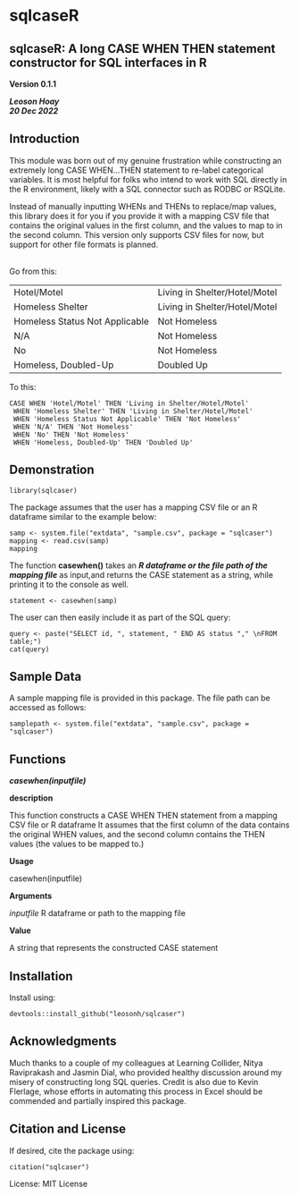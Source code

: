 # sqlcaseR
## sqlcaseR: A long CASE WHEN THEN statement constructor for SQL interfaces in R
**Version 0.1.1**

***Leoson Hoay <br>20 Dec 2022***


## Introduction
This module was born out of my genuine frustration while constructing an
extremely long CASE WHEN...THEN statement to re-label categorical variables.
It is most helpful for folks who intend to work with SQL directly in the R
environment, likely with a SQL connector such as RODBC or RSQLite. 

Instead of manually inputting WHENs and THENs to replace/map values, this
library does it for you if you provide it with a mapping CSV file that contains
the original values in the first column, and the values to map to in the second
column. This version only supports CSV files for now, but support for other file
formats is planned.

<br>
Go from this:
                  
| | |
|--------------------------------|-------------------------------|
| Hotel/Motel	                   | Living in Shelter/Hotel/Motel |
| Homeless Shelter	             | Living in Shelter/Hotel/Motel |
| Homeless Status Not Applicable | Not Homeless                  |
| N/A	                           | Not Homeless                  |
| No	                           | Not Homeless                  |
| Homeless, Doubled-Up	         | Doubled Up                    |

To this:

```{}
CASE WHEN 'Hotel/Motel' THEN 'Living in Shelter/Hotel/Motel'
 WHEN 'Homeless Shelter' THEN 'Living in Shelter/Hotel/Motel'
 WHEN 'Homeless Status Not Applicable' THEN 'Not Homeless'
 WHEN 'N/A' THEN 'Not Homeless'
 WHEN 'No' THEN 'Not Homeless'
 WHEN 'Homeless, Doubled-Up' THEN 'Doubled Up'
```

## Demonstration

```{r setup}
library(sqlcaser)
```

The package assumes that the user has a mapping CSV file or an R dataframe
similar to the example below: 

```{r}
samp <- system.file("extdata", "sample.csv", package = "sqlcaser")
mapping <- read.csv(samp)
mapping
```

The function **casewhen()** takes an ***R dataframe or the file path of the
mapping file*** as input,and returns the CASE statement as a string, while printing
it to the console as well.

```{r}
statement <- casewhen(samp)
```

The user can then easily include it as part of the SQL query:

```{r}
query <- paste("SELECT id, ", statement, " END AS status "," \nFROM table;")
cat(query)
```

## Sample Data
A sample mapping file is provided in this package. The file path can be accessed
as follows:

```{r}
samplepath <- system.file("extdata", "sample.csv", package = "sqlcaser")
```

## Functions

***casewhen(inputfile)***

**description**

This function constructs a CASE WHEN THEN statement from a mapping CSV file or
R dataframe It assumes that the first column of the data contains the original
WHEN values, and the second column contains the THEN values (the values
to be mapped to.)

**Usage**

casewhen(inputfile)

**Arguments**

*inputfile* R dataframe or path to the mapping file

**Value**

A string that represents the constructed CASE statement


## Installation

Install using:

```{}
devtools::install_github("leosonh/sqlcaser")
```

## Acknowledgments
Much thanks to a couple of my colleagues at Learning Collider, Nitya Raviprakash
and Jasmin Dial, who provided healthy discussion around my misery of
constructing long SQL queries. Credit is also due to Kevin Flerlage, whose
efforts in automating this process in Excel should be commended and partially
inspired this package.

## Citation and License
If desired, cite the package using:

```{}
citation("sqlcaser")
```

License: MIT License
